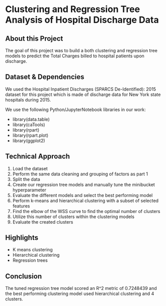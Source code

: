 # Clustering and Regression Tree Analysis of Hospital Discharge Data
 
## About this Project

The goal of this project was to build a both clustering and regression tree models to predict the Total Charges billed to hospital patients upon discharge.
 
## Dataset & Dependencies

We used the Hospital Inpatient Discharges (SPARCS De-Identified): 2015 dataset for this project which is made of discharge data for New York state hospitals during 2015.

We use the following Python/JupyterNotebook libraries in our work: 
* library(data.table)
* library(caTools)
* library(rpart)
* library(rpart.plot)
* library(ggplot2)
 
## Technical Approach

1. Load the dataset
2. Perform the same data cleaning and grouping of factors as part 1
3. Split the data
4. Create our regression tree models and manually tune the minibucket hyperparameter
5. Evaluate the different models and select the best performing model
6. Perform k-means and hierarchical clustering with a subset of selected features
7. Find the elbow of the WSS curve to find the optimal number of clusters
8. Utilize this number of clusters within the clustering models
9. Evaluate the created clusters
 
## Highlights

* K means clustering
* Hierarchical clustering
* Regression trees
 
## Conclusion

The tuned regression tree model scored an R^2 metric of 0.7248439 and the best performing clustering model used hierarchical clustering and 4 clusters.
